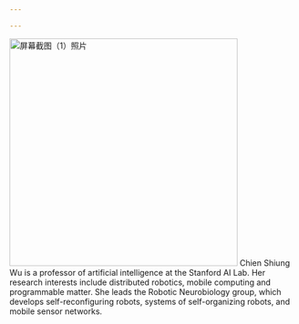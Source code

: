 ```yaml
---

---
```

<img src="/uploads/屏幕截图（1）.jpg" alt="屏幕截图（1）照片" width="400" >
Chien Shiung Wu is a professor of artificial intelligence at the Stanford AI Lab. Her research interests include
distributed robotics, mobile computing and programmable matter. She leads the Robotic Neurobiology group, which develops
self-reconfiguring robots, systems of self-organizing robots, and mobile sensor networks.
